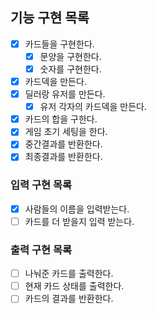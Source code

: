 ## 기능 구현 목록
- [X] 카드들을 구현한다.
  - [X] 문양을 구현한다.
  - [X] 숫자를 구현한다.
- [X] 카드덱을 만든다.
- [X] 딜러랑 유저를 만든다.
  - [X] 유저 각자의 카드덱을 만든다.
- [X] 카드의 합을 구한다.
- [X] 게임 초기 세팅을 한다.
- [X] 중간결과를 반환한다.
- [X] 최종결과를 반환한다.

### 입력 구현 목록
- [X] 사람들의 이름을 입력받는다.
- [ ] 카드를 더 받을지 입력 받는다.
### 출력 구현 목록
- [ ] 나눠준 카드를 출력한다.
- [ ] 현재 카드 상태를 출력한다.
- [ ] 카드의 결과를 반환한다.